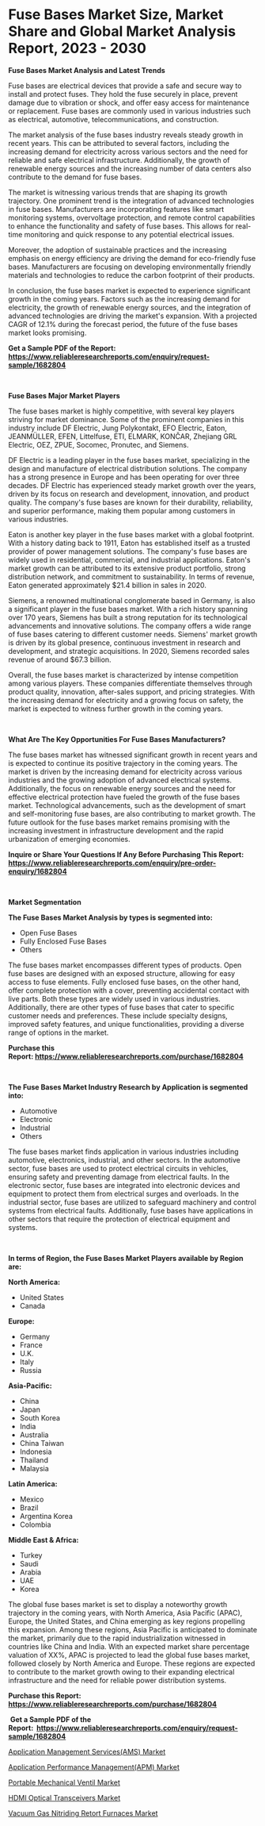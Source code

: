 <p><h1>Fuse Bases Market Size, Market Share and Global Market Analysis Report, 2023 - 2030</h1></p><p><strong>Fuse Bases Market Analysis and Latest Trends</strong></p>
<p><p>Fuse bases are electrical devices that provide a safe and secure way to install and protect fuses. They hold the fuse securely in place, prevent damage due to vibration or shock, and offer easy access for maintenance or replacement. Fuse bases are commonly used in various industries such as electrical, automotive, telecommunications, and construction.</p><p>The market analysis of the fuse bases industry reveals steady growth in recent years. This can be attributed to several factors, including the increasing demand for electricity across various sectors and the need for reliable and safe electrical infrastructure. Additionally, the growth of renewable energy sources and the increasing number of data centers also contribute to the demand for fuse bases.</p><p>The market is witnessing various trends that are shaping its growth trajectory. One prominent trend is the integration of advanced technologies in fuse bases. Manufacturers are incorporating features like smart monitoring systems, overvoltage protection, and remote control capabilities to enhance the functionality and safety of fuse bases. This allows for real-time monitoring and quick response to any potential electrical issues.</p><p>Moreover, the adoption of sustainable practices and the increasing emphasis on energy efficiency are driving the demand for eco-friendly fuse bases. Manufacturers are focusing on developing environmentally friendly materials and technologies to reduce the carbon footprint of their products.</p><p>In conclusion, the fuse bases market is expected to experience significant growth in the coming years. Factors such as the increasing demand for electricity, the growth of renewable energy sources, and the integration of advanced technologies are driving the market's expansion. With a projected CAGR of 12.1% during the forecast period, the future of the fuse bases market looks promising.</p></p>
<p><strong>Get a Sample PDF of the Report:&nbsp; <a href="https://www.reliableresearchreports.com/enquiry/request-sample/1682804">https://www.reliableresearchreports.com/enquiry/request-sample/1682804</a></strong></p>
<p>&nbsp;</p>
<p><strong>Fuse Bases Major Market Players</strong></p>
<p><p>The fuse bases market is highly competitive, with several key players striving for market dominance. Some of the prominent companies in this industry include DF Electric, Jung Polykontakt, EFO Electric, Eaton, JEANMÜLLER, EFEN, Littelfuse, ETI, ELMARK, KONČAR, Zhejiang GRL Electric, OEZ, ZPUE, Socomec, Pronutec, and Siemens.</p><p>DF Electric is a leading player in the fuse bases market, specializing in the design and manufacture of electrical distribution solutions. The company has a strong presence in Europe and has been operating for over three decades. DF Electric has experienced steady market growth over the years, driven by its focus on research and development, innovation, and product quality. The company's fuse bases are known for their durability, reliability, and superior performance, making them popular among customers in various industries.</p><p>Eaton is another key player in the fuse bases market with a global footprint. With a history dating back to 1911, Eaton has established itself as a trusted provider of power management solutions. The company's fuse bases are widely used in residential, commercial, and industrial applications. Eaton's market growth can be attributed to its extensive product portfolio, strong distribution network, and commitment to sustainability. In terms of revenue, Eaton generated approximately $21.4 billion in sales in 2020.</p><p>Siemens, a renowned multinational conglomerate based in Germany, is also a significant player in the fuse bases market. With a rich history spanning over 170 years, Siemens has built a strong reputation for its technological advancements and innovative solutions. The company offers a wide range of fuse bases catering to different customer needs. Siemens' market growth is driven by its global presence, continuous investment in research and development, and strategic acquisitions. In 2020, Siemens recorded sales revenue of around $67.3 billion.</p><p>Overall, the fuse bases market is characterized by intense competition among various players. These companies differentiate themselves through product quality, innovation, after-sales support, and pricing strategies. With the increasing demand for electricity and a growing focus on safety, the market is expected to witness further growth in the coming years.</p></p>
<p>&nbsp;</p>
<p><strong>What Are The Key Opportunities For Fuse Bases Manufacturers?</strong></p>
<p><p>The fuse bases market has witnessed significant growth in recent years and is expected to continue its positive trajectory in the coming years. The market is driven by the increasing demand for electricity across various industries and the growing adoption of advanced electrical systems. Additionally, the focus on renewable energy sources and the need for effective electrical protection have fueled the growth of the fuse bases market. Technological advancements, such as the development of smart and self-monitoring fuse bases, are also contributing to market growth. The future outlook for the fuse bases market remains promising with the increasing investment in infrastructure development and the rapid urbanization of emerging economies.</p></p>
<p><strong>Inquire or Share Your Questions If Any Before Purchasing This Report: <a href="https://www.reliableresearchreports.com/enquiry/pre-order-enquiry/1682804">https://www.reliableresearchreports.com/enquiry/pre-order-enquiry/1682804</a></strong></p>
<p>&nbsp;</p>
<p><strong>Market Segmentation</strong></p>
<p><strong>The Fuse Bases Market Analysis by types is segmented into:</strong></p>
<p><ul><li>Open Fuse Bases</li><li>Fully Enclosed Fuse Bases</li><li>Others</li></ul></p>
<p><p>The fuse bases market encompasses different types of products. Open fuse bases are designed with an exposed structure, allowing for easy access to fuse elements. Fully enclosed fuse bases, on the other hand, offer complete protection with a cover, preventing accidental contact with live parts. Both these types are widely used in various industries. Additionally, there are other types of fuse bases that cater to specific customer needs and preferences. These include specialty designs, improved safety features, and unique functionalities, providing a diverse range of options in the market.</p></p>
<p><strong>Purchase this Report:&nbsp;<a href="https://www.reliableresearchreports.com/purchase/1682804">https://www.reliableresearchreports.com/purchase/1682804</a></strong></p>
<p>&nbsp;</p>
<p><strong>The Fuse Bases Market Industry Research by Application is segmented into:</strong></p>
<p><ul><li>Automotive</li><li>Electronic</li><li>Industrial</li><li>Others</li></ul></p>
<p><p>The fuse bases market finds application in various industries including automotive, electronics, industrial, and other sectors. In the automotive sector, fuse bases are used to protect electrical circuits in vehicles, ensuring safety and preventing damage from electrical faults. In the electronic sector, fuse bases are integrated into electronic devices and equipment to protect them from electrical surges and overloads. In the industrial sector, fuse bases are utilized to safeguard machinery and control systems from electrical faults. Additionally, fuse bases have applications in other sectors that require the protection of electrical equipment and systems.</p></p>
<p>&nbsp;</p>
<p><strong>In terms of Region, the Fuse Bases Market Players available by Region are:</strong></p>
<p>
    <p> <strong> North America: </strong>
        <ul>
            <li>United States</li>
            <li>Canada</li>
        </ul>
        </p> 
    <p> <strong> Europe: </strong>
        <ul>
            <li>Germany</li>
            <li>France</li>
            <li>U.K.</li>
            <li>Italy</li>
            <li>Russia</li>
        </ul>
        </p> 
    <p> <strong> Asia-Pacific: </strong>
        <ul>
            <li>China</li>
            <li>Japan</li>
            <li>South Korea</li>
            <li>India</li>
            <li>Australia</li>
            <li>China Taiwan</li>
            <li>Indonesia</li>
            <li>Thailand</li>
            <li>Malaysia</li>
        </ul>
        </p> 
    <p> <strong> Latin America: </strong>
        <ul>
            <li>Mexico</li>
            <li>Brazil</li>
            <li>Argentina Korea</li>
            <li>Colombia</li>
        </ul>
        </p> 
    <p> <strong> Middle East & Africa: </strong>
        <ul>
            <li>Turkey</li>
            <li>Saudi</li>
            <li>Arabia</li>
            <li>UAE</li>
            <li>Korea</li>
        </ul>
    </p>
    </p>
<p><p>The global fuse bases market is set to display a noteworthy growth trajectory in the coming years, with North America, Asia Pacific (APAC), Europe, the United States, and China emerging as key regions propelling this expansion. Among these regions, Asia Pacific is anticipated to dominate the market, primarily due to the rapid industrialization witnessed in countries like China and India. With an expected market share percentage valuation of XX%, APAC is projected to lead the global fuse bases market, followed closely by North America and Europe. These regions are expected to contribute to the market growth owing to their expanding electrical infrastructure and the need for reliable power distribution systems.</p></p>
<p><strong>Purchase this Report: <a href="https://www.reliableresearchreports.com/purchase/1682804">https://www.reliableresearchreports.com/purchase/1682804</a></strong></p>
<p>&nbsp;<strong>Get a Sample PDF of the Report:&nbsp;&nbsp;<a href="https://www.reliableresearchreports.com/enquiry/request-sample/1682804">https://www.reliableresearchreports.com/enquiry/request-sample/1682804</a></strong></p>
<p><strong></strong></p>
<p><p><a href="https://www.linkedin.com/pulse/application-management-servicesams-market-size-2023-2030/">Application Management Services(AMS) Market</a></p><p><a href="https://www.linkedin.com/pulse/application-performance-managementapm-market-share-amp/">Application Performance Management(APM) Market</a></p><p><a href="https://github.com/RoccoManning/Market-Research-Report-List-2/blob/main/portable-mechanical-ventil-market.md">Portable Mechanical Ventil Market</a></p><p><a href="https://github.com/RichRobinson5/Market-Research-Report-List-2/blob/main/hdmi-optical-transceivers-market.md">HDMI Optical Transceivers Market</a></p><p><a href="https://medium.com/@tatemonahan564856/vacuum-gas-nitriding-retort-furnaces-market-the-key-to-successful-business-strategy-forecast-till-b1592d1763dd">Vacuum Gas Nitriding Retort Furnaces Market</a></p></p>